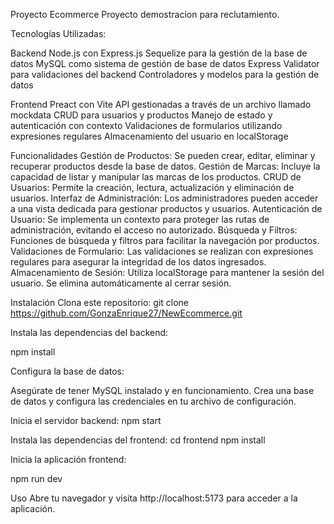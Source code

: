 Proyecto Ecommerce Proyecto demostracion para reclutamiento.

Tecnologías Utilizadas:

Backend Node.js con Express.js Sequelize para la gestión de la base de datos MySQL como sistema de gestión de base de datos Express Validator para validaciones del backend Controladores y modelos para la gestión de datos

Frontend Preact con Vite API gestionadas a través de un archivo llamado mockdata CRUD para usuarios y productos Manejo de estado y autenticación con contexto Validaciones de formularios utilizando expresiones regulares Almacenamiento del usuario en localStorage

Funcionalidades Gestión de Productos: Se pueden crear, editar, eliminar y recuperar productos desde la base de datos. Gestión de Marcas: Incluye la capacidad de listar y manipular las marcas de los productos. CRUD de Usuarios: Permite la creación, lectura, actualización y eliminación de usuarios. Interfaz de Administración: Los administradores pueden acceder a una vista dedicada para gestionar productos y usuarios. Autenticación de Usuario: Se implementa un contexto para proteger las rutas de administración, evitando el acceso no autorizado. Búsqueda y Filtros: Funciones de búsqueda y filtros para facilitar la navegación por productos. Validaciones de Formulario: Las validaciones se realizan con expresiones regulares para asegurar la integridad de los datos ingresados. Almacenamiento de Sesión: Utiliza localStorage para mantener la sesión del usuario. Se elimina automáticamente al cerrar sesión.

Instalación Clona este repositorio: git clone https://github.com/GonzaEnrique27/NewEcommerce.git

Instala las dependencias del backend:

npm install

Configura la base de datos:

Asegúrate de tener MySQL instalado y en funcionamiento. Crea una base de datos y configura las credenciales en tu archivo de configuración.

Inicia el servidor backend: npm start

Instala las dependencias del frontend: cd frontend npm install

Inicia la aplicación frontend:

npm run dev

Uso Abre tu navegador y visita http://localhost:5173 para acceder a la aplicación.
